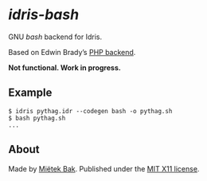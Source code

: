 _idris-bash_
============

GNU _bash_ backend for Idris.

Based on Edwin Brady’s [PHP backend](https://github.com/edwinb/idris-php).

**Not functional.  Work in progress.**


Example
-------

    $ idris pythag.idr --codegen bash -o pythag.sh
    $ bash pythag.sh
    ...


About
-----

Made by [Miëtek Bak](https://mietek.io/).  Published under the [MIT X11 license](LICENSE.md).
